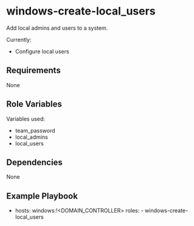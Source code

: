 windows-create-local_users
=========
Add local admins and users to a system.

Currently:
- Configure local users

Requirements
------------
None

Role Variables
--------------
Variables used:
- team_password
- local_admins
- local_users

Dependencies
------------
None

Example Playbook
----------------
- hosts: windows:!<DOMAIN_CONTROLLER>
  roles:
      - windows-create-local_users
